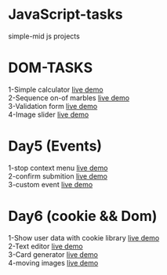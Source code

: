 # JavaScript-tasks
simple-mid js projects
# DOM-TASKS
1-Simple calculator   [live demo](https://emaneldeeb.github.io/JavaScript-tasks/DOM-TASKS/calculator/Calculator.html)   
2-Sequence on-of marbles  [live demo](https://emaneldeeb.github.io/JavaScript-tasks/DOM-TASKS/marbles/index.html)       
3-Validation form   [live demo](https://emaneldeeb.github.io/JavaScript-tasks/DOM-TASKS/form/index.html)       
4-Image slider  [live demo](https://emaneldeeb.github.io/JavaScript-tasks/DOM-TASKS/slider/index.html) 

# Day5 (Events)
1-stop context menu    [live demo](https://emaneldeeb.github.io/JavaScript-tasks/Day5/stop-context-menu/index.html)   
2-confirm submition   [live demo](https://emaneldeeb.github.io/JavaScript-tasks/Day5/confirm-submition/index.html)    
3-custom event   [live demo](https://emaneldeeb.github.io/JavaScript-tasks/Day5/custom-event/index.html)    

# Day6 (cookie && Dom)
1-Show user data with cookie library  [live demo](https://emaneldeeb.github.io/JavaScript-tasks/Day6/cookie/index.html)   
2-Text editor   [live demo](https://emaneldeeb.github.io/JavaScript-tasks/Day6/text-editor/TextStyle.html)    
3-Card generator   [live demo](https://emaneldeeb.github.io/JavaScript-tasks/Day6/Card-Generator/index.html)   
4-moving images  [live demo](https://emaneldeeb.github.io/JavaScript-tasks/Day6/moving-images/index.html)      
